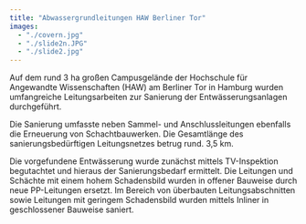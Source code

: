 ```yaml
---
title: "Abwassergrund­leitungen HAW Berliner Tor"
images:
  - "./covern.jpg"
  - "./slide2n.JPG"
  - "./slide2.jpg"
---
```


Auf dem rund 3 ha großen Campusgelände der Hochschule für Angewandte Wissenschaften (HAW) am Berliner Tor in Hamburg wurden umfangreiche Leitungsarbeiten zur Sanierung der Entwässerungsanlagen durchgeführt.

Die Sanierung umfasste neben Sammel- und Anschlussleitungen ebenfalls die Erneuerung von Schachtbauwerken. Die Gesamtlänge des sanierungsbedürftigen Leitungsnetzes betrug rund. 3,5 km.

Die vorgefundene Entwässerung wurde zunächst mittels TV-Inspektion begutachtet und hieraus der Sanierungsbedarf ermittelt. Die Leitungen und Schächte mit einem hohem Schadensbild wurden in offener Bauweise durch neue PP-Leitungen ersetzt. Im Bereich von überbauten Leitungsabschnitten sowie Leitungen mit geringem Schadensbild wurden mittels Inliner in geschlossener Bauweise saniert.
